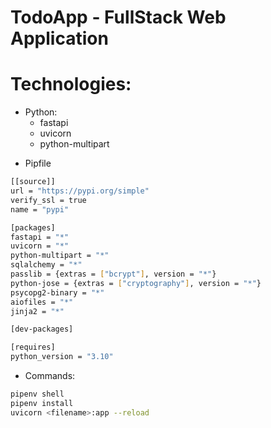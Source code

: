 # TodoApp - FullStack Web Application

# Technologies:

* Python:
    * fastapi
    * uvicorn 
    * python-multipart

- Pipfile

```bash
[[source]]
url = "https://pypi.org/simple"
verify_ssl = true
name = "pypi"

[packages]
fastapi = "*"
uvicorn = "*"
python-multipart = "*"
sqlalchemy = "*"
passlib = {extras = ["bcrypt"], version = "*"}
python-jose = {extras = ["cryptography"], version = "*"}
psycopg2-binary = "*"
aiofiles = "*"
jinja2 = "*"

[dev-packages]

[requires]
python_version = "3.10"


```
- Commands:

```bash
pipenv shell
pipenv install
uvicorn <filename>:app --reload
```